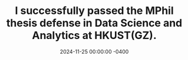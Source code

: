 ---
title: "I successfully passed the MPhil thesis defense in Data Science and Analytics at HKUST(GZ)."
date: 2024-11-25 00:00:00 -0400
---